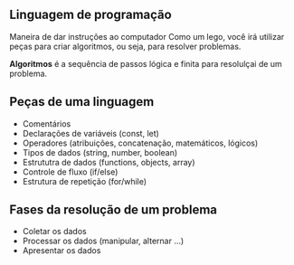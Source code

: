 ## Linguagem de programação

Maneira de dar instruções ao computador
Como um lego, você irá utilizar peças para criar algoritmos, ou seja, para resolver problemas.

**Algoritmos** é a sequência de passos lógica e finita para resolulçai de um problema.

## Peças de uma linguagem

- Comentários
- Declarações de variáveis (const, let)
- Operadores (atribuições, concatenação, matemáticos, lógicos)
- Tipos de dados (string, number, boolean)
- Estrututra de dados (functions, objects, array)
- Controle de fluxo (if/else)
- Estrutura de repetição (for/while)

## Fases da resolução de um problema

- Coletar os dados
- Processar os dados (manipular, alternar ...)
- Apresentar os dados
